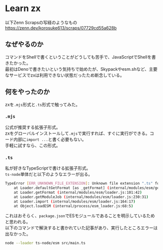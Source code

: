 # Learn zx
以下Zenn Scrapsの写経のようなもの  
https://zenn.dev/korosuke613/scraps/07729cd55a628b

## なぜやるのか
コマンドをShellで書くということがどうしても苦手で、JavaScriptでShellを書きたかった。    
最初はDenoで書きたいという気持ちで始めたが、Skypackやesm.shなど、主要なサービスでzxは利用できない状態だったため断念している。

## 何をやったのか
zxを`.mjs`形式と`.ts`形式で触ってみた。

### `.mjs`
公式が推奨する拡張子形式。  
zxをグローバルインストールして`.mjs`で実行すれば、すぐに実行ができる。コード内部に`import ...`と書く必要もない。  
手軽に試すなら、この形式。

### `.ts`
私が好きなTypeScriptで書ける拡張子形式。    
`ts-node`単体だと以下のようなエラーが出る。

``` bash
TypeError [ERR_UNKNOWN_FILE_EXTENSION]: Unknown file extension ".ts" for /Users/windchime-yk/Documents/web/learn-zx/main.ts
    at Loader.defaultGetFormat [as _getFormat] (internal/modules/esm/get_format.js:65:15)
    at Loader.getFormat (internal/modules/esm/loader.js:101:42)
    at Loader.getModuleJob (internal/modules/esm/loader.js:230:31)
    at Loader.import (internal/modules/esm/loader.js:164:17)
    at Object.loadESM (internal/process/esm_loader.js:68:5)
```

これはおそらく、`package.json`でESモジュールであることを明示しているためと思われる。   
以下のコマンドで解決すると書かれていた記事があり、実行したところエラーは出なかった。

``` bash
node --loader ts-node/esm src/main.ts
```
